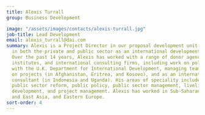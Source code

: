 ```yaml
---
title: Alexis Turrall
group: Business Development

image: "/assets/images/contacts/alexis-turrall.jpg"
job-title: Lead Development
email: alexis_turrall@dai.com
summary: Alexis is a Project Director in our proposal development unit. He has worked
  in both the private and public sector as an international development specialist.
  Over the past 14 years, Alexis has worked with a range of donor agencies, development
  institutes, and international consulting firms, including work on policy issues
  with the U.K. Department for International Development, managing teams of consultants
  on projects (in Afghanistan, Eritrea, and Kosovo), and as an international development
  consultant (in Indonesia and Uganda). His areas of speciality include good governance,
  public sector reform, public policy, public sector management, livelihoods, rural
  development, and project management. Alexis has worked in Sub-Saharan Africa, Southeast
  and East Asia, and Eastern Europe.
sort-order: 4
---
```


